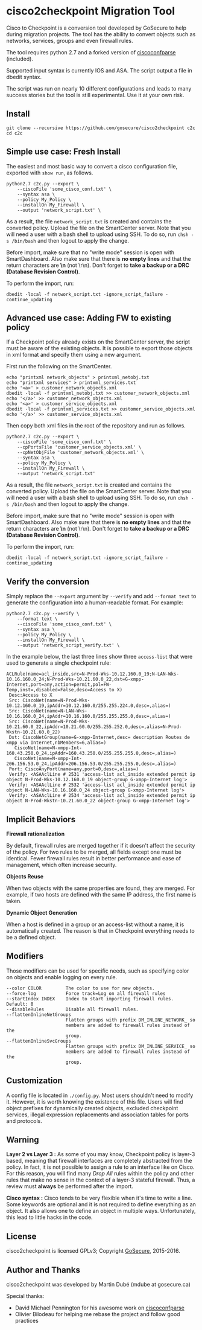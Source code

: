 # cisco2checkpoint Migration Tool

Cisco to Checkpoint is a conversion tool developed by GoSecure to help during migration projects. The tool has the ability to convert objects such as networks, services, groups and even firewall rules.

The tool requires python 2.7 and a forked version of [ciscoconfparse](https://pypi.python.org/pypi/ciscoconfparse) (included).

Supported input syntax is currently IOS and ASA. The script output a file in dbedit syntax.

The script was run on nearly 10 different configurations and leads to many success stories but the tool is still experimental. Use it at your own risk.


## Install

```
git clone --recursive https://github.com/gosecure/cisco2checkpoint c2c
cd c2c
```

## Simple use case: Fresh Install

The easiest and most basic way to convert a cisco configuration file, exported with `show run`, as follows.

```
python2.7 c2c.py --export \
    --ciscoFile 'some_cisco_conf.txt' \
    --syntax asa \
    --policy My_Policy \
    --installOn My_Firewall \
    --output 'network_script.txt' \
```

As a result, the file `network_script.txt` is created and contains the converted policy. Upload the file on the SmartCenter server. Note that you will need a user with a bash shell to upload using SSH. To do so, run `chsh -s /bin/bash` and then logout to apply the change.

Before import, make sure that no "write mode" session is open with SmartDashboard. Also make sure that there is **no empty lines** and that the return characters are **\n** (not \r\n). Don't forget to **take a backup or a DRC (Database Revision Control)**.

To perform the import, run:

```
dbedit -local -f network_script.txt -ignore_script_failure -continue_updating
```

## Advanced use case: Adding FW to existing policy

If a Checkpoint policy already exists on the SmartCenter server, the script must be aware of the existing objects. It is possible to export those objects in xml format and specify them using a new argument.

First run the following on the SmartCenter.

```
echo "printxml network_objects" > printxml_netobj.txt
echo "printxml services" > printxml_services.txt
echo '<a>' > customer_network_objects.xml
dbedit -local -f printxml_netobj.txt >> customer_network_objects.xml
echo '</a>' >> customer_network_objects.xml
echo '<a>' > customer_service_objects.xml
dbedit -local -f printxml_services.txt >> customer_service_objects.xml
echo '</a>' >> customer_service_objects.xml
```

Then copy both xml files in the root of the repository and run as follows.

```
python2.7 c2c.py --export \
    --ciscoFile 'some_cisco_conf.txt' \
    --cpPortsFile 'customer_service_objects.xml' \
    --cpNetObjFile 'customer_network_objects.xml' \
    --syntax asa \
    --policy My_Policy \
    --installOn My_Firewall \
    --output 'network_script.txt' 
```

As a result, the file `network_script.txt` is created and contains the converted policy. Upload the file on the SmartCenter server. Note that you will need a user with a bash shell to upload using SSH. To do so, run `chsh -s /bin/bash` and then logout to apply the change.

Before import, make sure that no "write mode" session is open with SmartDashboard. Also make sure that there is **no empty lines** and that the return characters are **\n** (not \r\n). Don't forget to **take a backup or a DRC (Database Revision Control)**.

To perform the import, run:

```
dbedit -local -f network_script.txt -ignore_script_failure -continue_updating
```

## Verify the conversion

Simply replace the `--export` argument by `--verify` and add `--format text` to generate the configuration into a human-readable format. For example:

```
python2.7 c2c.py --verify \
    --format text \
    --ciscoFile 'some_cisco_conf.txt' \
    --syntax asa \
    --policy My_Policy \
    --installOn My_Firewall \
    --output 'network_script_verify.txt' \
```

In the example below, the last three lines show three `access-list` that were used to generate a single checkpoint rule:

```
ACLRule(name=acl_inside,src=N-Prod-Wks-10.12.160.0_19;N-LAN-Wks-10.16.160.0_24;N-Prod-Wks-10.21.60.0_22,dst=G-xmpp-Internet,port=any,action=permit,pol=FW-Temp,inst=,disabled=False,desc=Access to X)
 Desc:Access to X
 Src: CiscoNet(name=N-Prod-Wks-10.12.160.0_19,ipAddr=10.12.160.0/255.255.224.0,desc=,alias=)
 Src: CiscoNet(name=N-LAN-Wks-10.16.160.0_24,ipAddr=10.16.160.0/255.255.255.0,desc=,alias=)
 Src: CiscoNet(name=N-Prod-Wks-10.21.60.0_22,ipAddr=10.21.60.0/255.255.252.0,desc=,alias=N-Prod-Wkstn-10.21.60.0_22)
 Dst: CiscoNetGroup(name=G-xmpp-Internet,desc= description Routes de xmpp via Internet,nbMembers=6,alias=)
   CiscoNet(name=N-xmpp-Int-160.43.250.0_24,ipAddr=160.43.250.0/255.255.255.0,desc=,alias=)
   CiscoNet(name=N-xmpp-Int-206.156.53.0_24,ipAddr=206.156.53.0/255.255.255.0,desc=,alias=)
 Port: CiscoAnyPort(name=any,port=0,desc=,alias=)
 Verify: <ASAAclLine # 2531 'access-list acl_inside extended permit ip object N-Prod-Wks-10.12.160.0_19 object-group G-xmpp-Internet log'>
 Verify: <ASAAclLine # 2532 'access-list acl_inside extended permit ip object N-LAN-Wks-10.16.160.0_24 object-group G-xmpp-Internet log'>
 Verify: <ASAAclLine # 2534 'access-list acl_inside extended permit ip object N-Prod-Wkstn-10.21.60.0_22 object-group G-xmpp-Internet log'>
```


## Implicit Behaviors

**Firewall rationalization**

By default, firewall rules are merged together if it doesn't affect the security of the policy. For two rules to be merged, all fields except one must be identical. Fewer firewall rules result in better performance and ease of management, which often increase security.

**Objects Reuse**

When two objects with the same properties are found, they are merged. For example, if two hosts are defined with the same IP address, the first name is taken.

**Dynamic Object Generation**

When a host is defined in a group or an access-list without a name, it is automatically created. The reason is that in Checkpoint everything needs to be a defined object.


## Modifiers

Those modifiers can be used for specific needs, such as specifying color on objects and enable logging on every rule.


    --color COLOR         The color to use for new objects.
    --force-log           Force track=Log on all firewall rules
    --startIndex INDEX    Index to start importing firewall rules. Default: 0
    --disableRules        Disable all firewall rules.
    --flattenInlineNetGroups
                          Flatten groups with prefix DM_INLINE_NETWORK_ so
                          members are added to firewall rules instead of the
                          group.
    --flattenInlineSvcGroups
                          Flatten groups with prefix DM_INLINE_SERVICE_ so
                          members are added to firewall rules instead of the
                          group.


## Customization

A config file is located in `./config.py`. Most users shouldn't need to modify it. However, it is worth knowing the existence of this file. Users will find object prefixes for dynamically created objects, excluded checkpoint services, illegal expression replacements and association tables for ports and protocols.


## Warning

**Layer 2 vs Layer 3 :** As some of you may know, Checkpoint policy is layer-3 based, meaning that firewall interfaces are completely abstracted from the policy. In fact, it is not possible to assign a rule to an interface like on Cisco. For this reason, you will find many *Drop All* rules within the policy and other rules that make no sense in the context of a layer-3 stateful firewall. Thus, a review must **always** be performed after the import.

**Cisco syntax :** Cisco tends to be very flexible when it's time to write a line. Some keywords are optional and it is not required to define everything as an object. It also allows one to define an object in multiple ways. Unfortunately, this lead to little hacks in the code.


## License

cisco2checkpoint is licensed GPLv3; Copyright [GoSecure](https://gosecure.net), 2015-2016.


## Author and Thanks

cisco2checkpoint was developed by Martin Dubé (mdube at gosecure.ca)

Special thanks:
 - David Michael Pennington for his awesome work on [ciscoconfparse](https://github.com/mpenning/ciscoconfparse)
 - Olivier Bilodeau for helping me rebase the project and follow good practices
